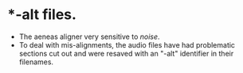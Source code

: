 # *-alt files.

* The aeneas aligner very sensitive to *noise*.
* To deal with mis-alignments, the audio files have had problematic sections cut out and were resaved with an "-alt" identifier in their filenames.